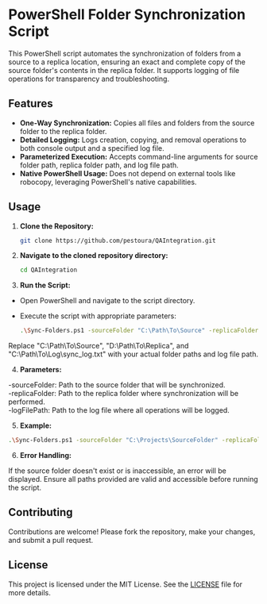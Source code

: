 # PowerShell Folder Synchronization Script

This PowerShell script automates the synchronization of folders from a source to a replica location, ensuring an exact and complete copy of the source folder's contents in the replica folder. It supports logging of file operations for transparency and troubleshooting.

## Features

- **One-Way Synchronization:** Copies all files and folders from the source folder to the replica folder.
- **Detailed Logging:** Logs creation, copying, and removal operations to both console output and a specified log file.
- **Parameterized Execution:** Accepts command-line arguments for source folder path, replica folder path, and log file path.
- **Native PowerShell Usage:** Does not depend on external tools like robocopy, leveraging PowerShell's native capabilities.

## Usage

1. **Clone the Repository:**

   ```bash
   git clone https://github.com/pestoura/QAIntegration.git

2. **Navigate to the cloned repository directory:**
   ```bash
   cd QAIntegration

3. **Run the Script:**

- Open PowerShell and navigate to the script directory.

- Execute the script with appropriate parameters:
   ```bash
   .\Sync-Folders.ps1 -sourceFolder "C:\Path\To\Source" -replicaFolder "D:\Path\To\Replica" -logFilePath "C:\Path\To\Log\sync_log.txt"
Replace "C:\Path\To\Source", "D:\Path\To\Replica", and "C:\Path\To\Log\sync_log.txt" with your actual folder paths and log file path.
   
4. **Parameters:**

-sourceFolder: Path to the source folder that will be synchronized.  
-replicaFolder: Path to the replica folder where synchronization will be performed.  
-logFilePath: Path to the log file where all operations will be logged.

5. **Example:**

```bash
.\Sync-Folders.ps1 -sourceFolder "C:\Projects\SourceFolder" -replicaFolder "D:\Backup\ReplicaFolder" -logFilePath "C:\Logs\sync_log.txt"
```
6. **Error Handling:**

If the source folder doesn't exist or is inaccessible, an error will be displayed.
Ensure all paths provided are valid and accessible before running the script.

## Contributing

Contributions are welcome! Please fork the repository, make your changes, and submit a pull request.

## License

This project is licensed under the MIT License. See the [LICENSE](./LICENSE) file for more details.
